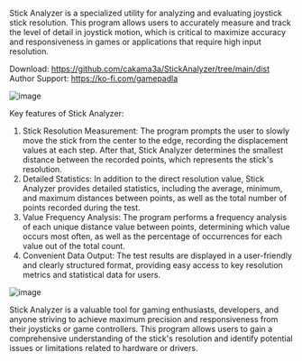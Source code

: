 Stick Analyzer is a specialized utility for analyzing and evaluating joystick stick resolution. This program allows users to accurately measure and track the level of detail in joystick motion, which is critical to maximize accuracy and responsiveness in games or applications that require high input resolution.  

Download: https://github.com/cakama3a/StickAnalyzer/tree/main/dist  
Author Support: https://ko-fi.com/gamepadla  
  
![image](https://github.com/cakama3a/StickAnalyzer/assets/15096106/650a1537-0471-4360-bc64-7ff33d6079f6)

Key features of Stick Analyzer:

1. Stick Resolution Measurement: The program prompts the user to slowly move the stick from the center to the edge, recording the displacement values at each step. After that, Stick Analyzer determines the smallest distance between the recorded points, which represents the stick's resolution.
2. Detailed Statistics: In addition to the direct resolution value, Stick Analyzer provides detailed statistics, including the average, minimum, and maximum distances between points, as well as the total number of points recorded during the test.
3. Value Frequency Analysis: The program performs a frequency analysis of each unique distance value between points, determining which value occurs most often, as well as the percentage of occurrences for each value out of the total count.
4. Convenient Data Output: The test results are displayed in a user-friendly and clearly structured format, providing easy access to key resolution metrics and statistical data for users.

![image](https://github.com/cakama3a/StickAnalyzer/assets/15096106/e098d270-f744-4b3a-8b36-ebfeb9b10090)

Stick Analyzer is a valuable tool for gaming enthusiasts, developers, and anyone striving to achieve maximum precision and responsiveness from their joysticks or game controllers. This program allows users to gain a comprehensive understanding of the stick's resolution and identify potential issues or limitations related to hardware or drivers.
